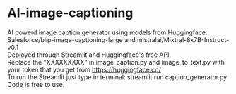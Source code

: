 # AI-image-captioning
AI powerd image caption generator using models from Huggingface: Salesforce/blip-image-captioning-large and mistralai/Mixtral-8x7B-Instruct-v0.1  
Deployed through Streamlit and Huggingface's free API.  
Replace the "XXXXXXXXX" in image_caption.py and image_to_text.py with your token that you get from https://huggingface.co/   
To run the Streamlit just type in terminal: streamlit run caption_generator.py   
Code is free to use.

